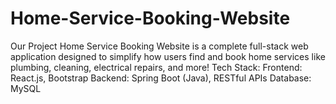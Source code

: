 # Home-Service-Booking-Website
Our Project Home Service Booking Website is a complete full-stack web application designed to simplify how users find and book home services like plumbing, cleaning, electrical repairs, and more!  Tech Stack:  Frontend: React.js, Bootstrap  Backend: Spring Boot (Java), RESTful APIs  Database: MySQL
